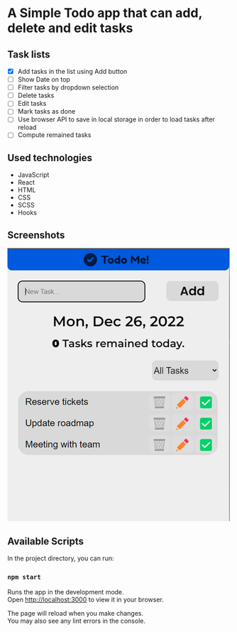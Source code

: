# A Simple Todo app that can add, delete and edit tasks

## Task lists

- [x] Add tasks in the list using Add button
- [ ] Show Date on top
- [ ] Filter tasks by dropdown selection
- [ ] Delete tasks
- [ ] Edit tasks
- [ ] Mark tasks as done
- [ ] Use browser API to save in local storage in order to load tasks after reload
- [ ] Compute remained tasks

## Used technologies

- JavaScript
- React
- HTML
- CSS
- SCSS
- Hooks

## Screenshots

![Screenshot](/src/assets/Screenshot-1.png)

## Available Scripts

In the project directory, you can run:

### `npm start`

Runs the app in the development mode.\
Open [http://localhost:3000](http://localhost:3000) to view it in your browser.

The page will reload when you make changes.\
You may also see any lint errors in the console.
